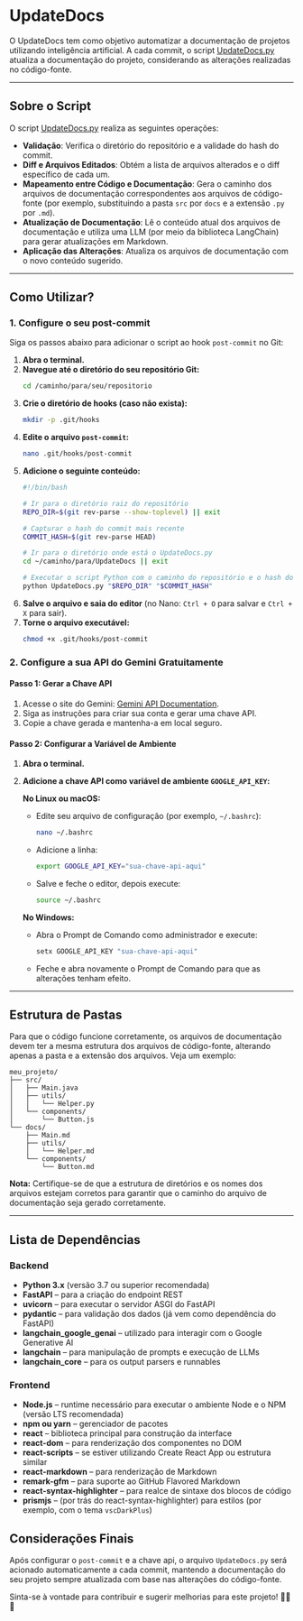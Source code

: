 # UpdateDocs

O UpdateDocs tem como objetivo automatizar a documentação de projetos utilizando inteligência artificial. A cada commit, o script [UpdateDocs.py](c:/Users/lucas/Desktop/UpdateDocs/UpdateDocs.py) atualiza a documentação do projeto, considerando as alterações realizadas no código-fonte.

---

## Sobre o Script

O script [UpdateDocs.py](c:/Users/lucas/Desktop/UpdateDocs/UpdateDocs.py) realiza as seguintes operações:

- **Validação**: Verifica o diretório do repositório e a validade do hash do commit.
- **Diff e Arquivos Editados**: Obtém a lista de arquivos alterados e o diff específico de cada um.
- **Mapeamento entre Código e Documentação**: Gera o caminho dos arquivos de documentação correspondentes aos arquivos de código-fonte (por exemplo, substituindo a pasta `src` por `docs` e a extensão `.py` por `.md`).
- **Atualização de Documentação**: Lê o conteúdo atual dos arquivos de documentação e utiliza uma LLM (por meio da biblioteca LangChain) para gerar atualizações em Markdown.
- **Aplicação das Alterações**: Atualiza os arquivos de documentação com o novo conteúdo sugerido.

---

## Como Utilizar?

### 1. Configure o seu post-commit

Siga os passos abaixo para adicionar o script ao hook `post-commit` no Git:

1. **Abra o terminal.**
2. **Navegue até o diretório do seu repositório Git:**
    ```sh
    cd /caminho/para/seu/repositorio
    ```
3. **Crie o diretório de hooks (caso não exista):**
    ```sh
    mkdir -p .git/hooks
    ```
4. **Edite o arquivo `post-commit`:**
    ```sh
    nano .git/hooks/post-commit
    ```
5. **Adicione o seguinte conteúdo:**
    ```sh
    #!/bin/bash

    # Ir para o diretório raiz do repositório
    REPO_DIR=$(git rev-parse --show-toplevel) || exit

    # Capturar o hash do commit mais recente
    COMMIT_HASH=$(git rev-parse HEAD)

    # Ir para o diretório onde está o UpdateDocs.py
    cd ~/caminho/para/UpdateDocs || exit

    # Executar o script Python com o caminho do repositório e o hash do commit
    python UpdateDocs.py "$REPO_DIR" "$COMMIT_HASH"
    ```
6. **Salve o arquivo e saia do editor** (no Nano: `Ctrl + O` para salvar e `Ctrl + X` para sair).
7. **Torne o arquivo executável:**
    ```sh
    chmod +x .git/hooks/post-commit
    ```

### 2. Configure a sua API do Gemini Gratuitamente

#### Passo 1: Gerar a Chave API

1. Acesse o site do Gemini: [Gemini API Documentation](https://ai.google.dev/gemini-api/docs?hl=pt-br).
2. Siga as instruções para criar sua conta e gerar uma chave API.
3. Copie a chave gerada e mantenha-a em local seguro.

#### Passo 2: Configurar a Variável de Ambiente

1. **Abra o terminal.**
2. **Adicione a chave API como variável de ambiente `GOOGLE_API_KEY`:**

   **No Linux ou macOS:**
   - Edite seu arquivo de configuração (por exemplo, `~/.bashrc`):
     ```sh
     nano ~/.bashrc
     ```
   - Adicione a linha:
     ```sh
     export GOOGLE_API_KEY="sua-chave-api-aqui"
     ```
   - Salve e feche o editor, depois execute:
     ```sh
     source ~/.bashrc
     ```

   **No Windows:**
   - Abra o Prompt de Comando como administrador e execute:
     ```cmd
     setx GOOGLE_API_KEY "sua-chave-api-aqui"
     ```
   - Feche e abra novamente o Prompt de Comando para que as alterações tenham efeito.

---

## Estrutura de Pastas

Para que o código funcione corretamente, os arquivos de documentação devem ter a mesma estrutura dos arquivos de código-fonte, alterando apenas a pasta e a extensão dos arquivos. Veja um exemplo:

```plaintext
meu_projeto/
├── src/
│   ├── Main.java
│   ├── utils/
│   │   └── Helper.py
│   └── components/
│       └── Button.js
└── docs/
    ├── Main.md
    ├── utils/
    │   └── Helper.md
    └── components/
        └── Button.md
````

**Nota:** Certifique-se de que a estrutura de diretórios e os nomes dos arquivos estejam corretos para garantir que o caminho do arquivo de documentação seja gerado corretamente.

---

## Lista de Dependências
### Backend
- **Python 3.x** (versão 3.7 ou superior recomendada)
- **FastAPI** – para a criação do endpoint REST
- **uvicorn** – para executar o servidor ASGI do FastAPI
- **pydantic** – para validação dos dados (já vem como dependência do FastAPI)
- **langchain_google_genai** – utilizado para interagir com o Google Generative AI
- **langchain** – para manipulação de prompts e execução de LLMs
- **langchain_core** – para os output parsers e runnables

### Frontend
- **Node.js** – runtime necessário para executar o ambiente Node e o NPM (versão LTS recomendada)
- **npm ou yarn** – gerenciador de pacotes
- **react** – biblioteca principal para construção da interface
- **react-dom** – para renderização dos componentes no DOM
- **react-scripts** – se estiver utilizando Create React App ou estrutura similar
- **react-markdown** – para renderização de Markdown
- **remark-gfm** – para suporte ao GitHub Flavored Markdown
- **react-syntax-highlighter** – para realce de sintaxe dos blocos de código
- **prismjs** – (por trás do react-syntax-highlighter) para estilos (por exemplo, com o tema `vscDarkPlus`)

## Considerações Finais

Após configurar o `post-commit` e a chave api, o arquivo `UpdateDocs.py` será acionado automaticamente a cada commit, mantendo a documentação do seu projeto sempre atualizada com base nas alterações do código-fonte.

Sinta-se à vontade para contribuir e sugerir melhorias para este projeto! 🚀🚀🚀